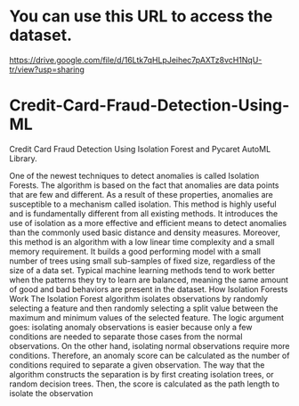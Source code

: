 # You can use this URL to access the dataset.
https://drive.google.com/file/d/16Ltk7qHLpJeihec7pAXTz8vcH1NqU-tr/view?usp=sharing
# Credit-Card-Fraud-Detection-Using-ML
Credit Card Fraud Detection Using Isolation Forest and Pycaret AutoML Library.

One of the newest techniques to detect anomalies is called Isolation Forests. The algorithm is based on the fact that anomalies are data points that are few and different. As a result of these properties, anomalies are susceptible to a mechanism called isolation.
This method is highly useful and is fundamentally different from all existing methods. It introduces the use of isolation as a more effective and efficient means to detect anomalies than the commonly used basic distance and density measures. Moreover, this method is an algorithm with a low linear time complexity and a small memory requirement. It builds a good performing model with a small number of trees using small sub-samples of fixed size, regardless of the size of a data set.
Typical machine learning methods tend to work better when the patterns they try to learn are balanced, meaning the same amount of good and bad behaviors are present in the dataset.
How Isolation Forests Work The Isolation Forest algorithm isolates observations by randomly selecting a feature and then randomly selecting a split value between the maximum and minimum values of the selected feature. The logic argument goes: isolating anomaly observations is easier because only a few conditions are needed to separate those cases from the normal observations. On the other hand, isolating normal observations require more conditions. Therefore, an anomaly score can be calculated as the number of conditions required to separate a given observation.
The way that the algorithm constructs the separation is by first creating isolation trees, or random decision trees. Then, the score is calculated as the path length to isolate the observation
